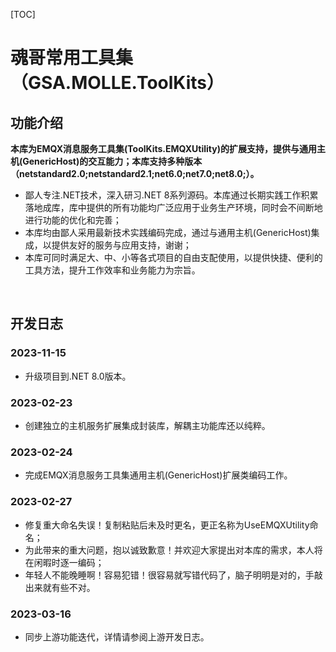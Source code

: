 [TOC]

# 魂哥常用工具集（GSA.MOLLE.ToolKits）

## 功能介绍

**本库为EMQX消息服务工具集(ToolKits.EMQXUtility)的扩展支持，提供与通用主机(GenericHost)的交互能力；本库支持多种版本（netstandard2.0;netstandard2.1;net6.0;net7.0;net8.0;）。**

- 鄙人专注.NET技术，深入研习.NET 8系列源码。本库通过长期实践工作积累落地成库，库中提供的所有功能均广泛应用于业务生产环境，同时会不间断地进行功能的优化和完善；
- 本库均由鄙人采用最新技术实践编码完成，通过与通用主机(GenericHost)集成，以提供友好的服务与应用支持，谢谢；
- 本库可同时满足大、中、小等各式项目的自由支配使用，以提供快捷、便利的工具方法，提升工作效率和业务能力为宗旨。

<br>

## 开发日志

### 2023-11-15
- 升级项目到.NET 8.0版本。

### 2023-02-23
- 创建独立的主机服务扩展集成封装库，解耦主功能库还以纯粹。

### 2023-02-24
- 完成EMQX消息服务工具集通用主机(GenericHost)扩展类编码工作。

### 2023-02-27
- 修复重大命名失误！复制粘贴后未及时更名，更正名称为UseEMQXUtility命名；
- 为此带来的重大问题，抱以诚致歉意！并欢迎大家提出对本库的需求，本人将在闲暇时逐一编码；
- 年轻人不能晚睡啊！容易犯错！很容易就写错代码了，脑子明明是对的，手敲出来就有些不对。

### 2023-03-16
- 同步上游功能迭代，详情请参阅上游开发日志。
